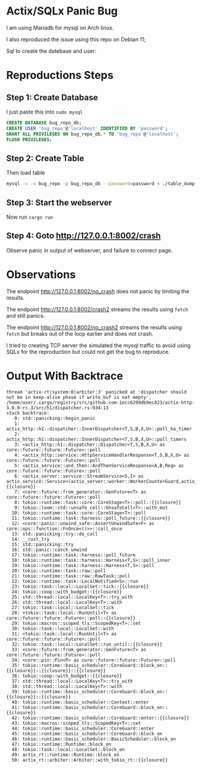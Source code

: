 # Actix/SQLx Panic Bug

I am using Mariadb for mysql on Arch linux.

I also reproduced the issue using this repo on Debian 11;

Sql to create the datebase and user: 
# Reproductions Steps
## Step 1: Create Database
I just paste this into `sudo mysql`
```sql
CREATE DATABASE bug_repo_db;
CREATE USER 'bug_repo'@'localhost' IDENTIFIED BY 'password';
GRANT ALL PRIVILEGES ON bug_repo_db.* TO 'bug_repo'@'localhost';
FLUSH PRIVILEGES;
```

## Step 2: Create Table
Then load table
```sh
mysql -v -u bug_repo -p bug_repo_db --password=password < ./table_dump.sql
```

## Step 3: Start the webserver
Now run `cargo run`

## Step 4: Goto http://127.0.0.1:8002/crash
Observe panic in output of webserver, and failure to connect
page.

# Observations

The endpoint http://127.0.0.1:8002/no_crash does not panic by
limiting the results. 

The endpoint http://127.0.0.1:8002/crash2 streams the results
using `fetch` and still panics.

The endpoint http://127.0.0.1:8002/no_crash2 streams the results
using `fetch` but breaks out of the loop earlier and does not crash.

I tried to creating TCP server the simulated the mysql
traffic to avoid using SQLx for the reproduction but could
not get the bug to reproduce.

# Output With Backtrace
```
thread 'actix-rt|system:0|arbiter:3' panicked at 'dispatcher should not be in keep-alive phase if write_buf is not empty', /home/user/.cargo/registry/src/github.com-1ecc6299db9ec823/actix-http-3.0.0-rc.3/src/h1/dispatcher.rs:934:13
stack backtrace:
   0: std::panicking::begin_panic
   1: actix_http::h1::dispatcher::InnerDispatcher<T,S,B,X,U>::poll_ka_timer
   2: actix_http::h1::dispatcher::InnerDispatcher<T,S,B,X,U>::poll_timers
   3: <actix_http::h1::dispatcher::Dispatcher<T,S,B,X,U> as core::future::future::Future>::poll
   4: <actix_http::service::HttpServiceHandlerResponse<T,S,B,X,U> as core::future::future::Future>::poll
   5: <actix_service::and_then::AndThenServiceResponse<A,B,Req> as core::future::future::Future>::poll
   6: <actix_server::service::StreamService<S,I> as actix_service::Service<(actix_server::worker::WorkerCounterGuard,actix_server::socket::MioStream)>>::call::{{closure}}
   7: <core::future::from_generator::GenFuture<T> as core::future::future::Future>::poll
   8: tokio::runtime::task::core::CoreStage<T>::poll::{{closure}}
   9: tokio::loom::std::unsafe_cell::UnsafeCell<T>::with_mut
  10: tokio::runtime::task::core::CoreStage<T>::poll
  11: tokio::runtime::task::harness::poll_future::{{closure}}
  12: <core::panic::unwind_safe::AssertUnwindSafe<F> as core::ops::function::FnOnce<()>>::call_once
  13: std::panicking::try::do_call
  14: __rust_try
  15: std::panicking::try
  16: std::panic::catch_unwind
  17: tokio::runtime::task::harness::poll_future
  18: tokio::runtime::task::harness::Harness<T,S>::poll_inner
  19: tokio::runtime::task::harness::Harness<T,S>::poll
  20: tokio::runtime::task::raw::poll
  21: tokio::runtime::task::raw::RawTask::poll
  22: tokio::runtime::task::LocalNotified<S>::run
  23: tokio::task::local::LocalSet::tick::{{closure}}
  24: tokio::coop::with_budget::{{closure}}
  25: std::thread::local::LocalKey<T>::try_with
  26: std::thread::local::LocalKey<T>::with
  27: tokio::task::local::LocalSet::tick
  28: <tokio::task::local::RunUntil<T> as core::future::future::Future>::poll::{{closure}}
  29: tokio::macros::scoped_tls::ScopedKey<T>::set
  30: tokio::task::local::LocalSet::with
  31: <tokio::task::local::RunUntil<T> as core::future::future::Future>::poll
  32: tokio::task::local::LocalSet::run_until::{{closure}}
  33: <core::future::from_generator::GenFuture<T> as core::future::future::Future>::poll
  34: <core::pin::Pin<P> as core::future::future::Future>::poll
  35: tokio::runtime::basic_scheduler::CoreGuard::block_on::{{closure}}::{{closure}}::{{closure}}
  36: tokio::coop::with_budget::{{closure}}
  37: std::thread::local::LocalKey<T>::try_with
  38: std::thread::local::LocalKey<T>::with
  39: tokio::runtime::basic_scheduler::CoreGuard::block_on::{{closure}}::{{closure}}
  40: tokio::runtime::basic_scheduler::Context::enter
  41: tokio::runtime::basic_scheduler::CoreGuard::block_on::{{closure}}
  42: tokio::runtime::basic_scheduler::CoreGuard::enter::{{closure}}
  43: tokio::macros::scoped_tls::ScopedKey<T>::set
  44: tokio::runtime::basic_scheduler::CoreGuard::enter
  45: tokio::runtime::basic_scheduler::CoreGuard::block_on
  46: tokio::runtime::basic_scheduler::BasicScheduler::block_on
  47: tokio::runtime::Runtime::block_on
  48: tokio::task::local::LocalSet::block_on
  49: actix_rt::runtime::Runtime::block_on
  50: actix_rt::arbiter::Arbiter::with_tokio_rt::{{closure}}
```
